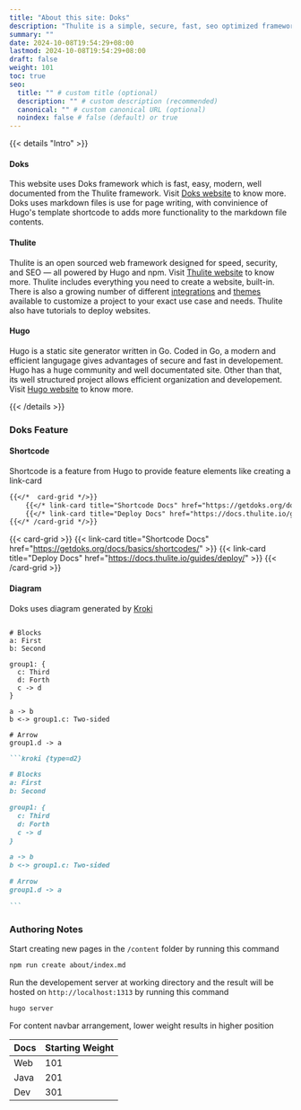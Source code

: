 ```yaml
---
title: "About this site: Doks"
description: "Thulite is a simple, secure, fast, seo optimized framework for static site generating"
summary: ""
date: 2024-10-08T19:54:29+08:00
lastmod: 2024-10-08T19:54:29+08:00
draft: false
weight: 101
toc: true
seo:
  title: "" # custom title (optional)
  description: "" # custom description (recommended)
  canonical: "" # custom canonical URL (optional)
  noindex: false # false (default) or true
---
```

{{< details "Intro" >}}

#### Doks

This website uses Doks framework which is fast, easy, modern, well documented from the Thulite framework. Visit [Doks website](https://getdoks.org/) to know more. Doks uses markdown files is use for page writing, with convinience of Hugo's template shortcode to adds more functionality to the markdown file contents.

#### Thulite

Thulite is an open sourced web framework designed for speed, security, and SEO — all powered by Hugo and npm. Visit [Thulite website](https://docs.thulite.io/getting-started/) to know more. Thulite includes everything you need to create a website, built-in. There is also a growing number of different [integrations](https://thulite.io/integrations/) and [themes](https://thulite.io/themes/) available to customize a project to your exact use case and needs. Thulite also have tutorials to deploy websites.

#### Hugo

Hugo is a static site generator written in Go. Coded in Go, a modern and efficient langugage gives advantages of secure and fast in developement. Hugo has a huge community and well documentated site. Other than that, its well structured project allows efficient organization and developement. Visit [Hugo website](https://gohugo.io/) to know more.

{{< /details >}}

### Doks Feature

#### Shortcode

Shortcode is a feature from Hugo to provide feature elements like creating a link-card

````md
{{</*  card-grid */>}}
    {{</* link-card title="Shortcode Docs" href="https://getdoks.org/docs/basics/shortcodes/" */>}}
    {{</* link-card title="Deploy Docs" href="https://docs.thulite.io/guides/deploy/" */>}}
{{</* /card-grid */>}}
````

{{< card-grid >}}
    {{< link-card title="Shortcode Docs" href="https://getdoks.org/docs/basics/shortcodes/" >}}
    {{< link-card title="Deploy Docs" href="https://docs.thulite.io/guides/deploy/" >}}
{{< /card-grid >}}

#### Diagram

Doks uses diagram generated by [Kroki](https://kroki.io/)

```kroki {type=d2}

# Blocks
a: First
b: Second

group1: {
  c: Third
  d: Forth
  c -> d
}

a -> b
b <-> group1.c: Two-sided

# Arrow
group1.d -> a

```

````md
```kroki {type=d2}

# Blocks
a: First
b: Second

group1: {
  c: Third
  d: Forth
  c -> d
}

a -> b
b <-> group1.c: Two-sided

# Arrow
group1.d -> a

```
````

### Authoring Notes

Start creating new pages in the `/content` folder by running this command

```bash
npm run create about/index.md
```

Run the developement server at working directory and the result will be hosted on `http://localhost:1313` by running this command

```bash
hugo server
```

For content navbar arrangement, lower weight results in higher position

| Docs | Starting Weight |
| ---- | --------------- |
| Web  | 101             |
| Java | 201             |
| Dev  | 301             |

